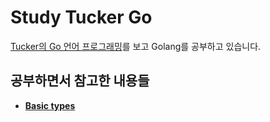 # Study Tucker Go

[Tucker의 Go 언어 프로그래밍](http://www.yes24.com/Product/Goods/99108736)를 보고 Golang를 공부하고 있습니다.

## 공부하면서 참고한 내용들
- [**Basic types**](https://golang.org/ref/spec)
